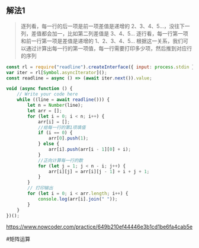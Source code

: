 
## 解法1
> 逐列看，每一行的后一项是前一项差值是递增的 2、3、4、5...，没往下一列，差值都会加一，比如第二列差值是 3、4、5...
> 逐行看，每一行第一项和前一行第一项是差值是递增的 1、2、3、4、5...
> 根据这一关系，我们可以通过计算出每一行的第一项值，每一行需要打印多少项，然后推到对应行的序列
```js
const rl = require("readline").createInterface({ input: process.stdin });
var iter = rl[Symbol.asyncIterator]();
const readline = async () => (await iter.next()).value;

void (async function () {
    // Write your code here
    while ((line = await readline())) {
        let n = Number(line);
        let arr = [];
        for (let i = 0; i < n; i++) {
            arr[i] = [];
            //给每一行的第1项填值
            if (i == 0) {
                arr[0].push(1);
            } else {
                arr[i].push(arr[i - 1][0] + i);
            }
            //正向计算每一行的数
            for (let j = 1; j < n - i; j++) {
                arr[i][j] = arr[i][j - 1] + i + j + 1;
            }
        }
        // 打印输出
        for (let i = 0; i < arr.length; i++) {
            console.log(arr[i].join(" "));
        }
    }
})();
```


https://www.nowcoder.com/practice/649b210ef44446e3b1cd1be6fa4cab5e

#矩阵运算